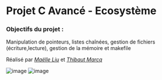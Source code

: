 # Projet C Avancé - Ecosystème

### Objectifs du projet :
Manipulation de pointeurs, listes chaînées, gestion de fichiers (écriture,lecture), gestion de la mémoire et makefile

Réalisé par [_Maëlle Liu_](https://github.com/maelleliu) et [_Thibaut Marcq_](https://github.com/thibautmarcq)


![image](https://github.com/thibbmrq/Ecosystem-C/assets/50046548/7fe59f22-23d9-48ea-a3c3-bfe15144b5ec)  ![image](https://github.com/thibbmrq/Ecosystem-C/assets/50046548/dc590552-3dd7-449e-8162-d93341a25e68)

